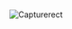 #

![Capturerect](https://user-images.githubusercontent.com/103124834/174862197-49204496-7e4e-4743-bfcd-19ce29dc5aa0.PNG)
